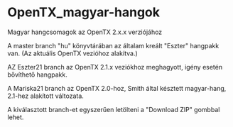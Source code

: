 # OpenTX_magyar-hangok
Magyar hangcsomagok az OpenTX 2.x.x verziójához

A master branch "hu" könyvtárában az általam kreált "Eszter" hangpakk van. (Az aktuális OpenTX vezióhoz alakítva.)

AZ Eszter21 branch az OpenTX 2.1.x veziókhoz meghagyott, igény esetén bővíthető hangpakk.

A Mariska21 branch az OpenTX 2.0-hoz, Smith által késztett magyar-hang, 2.1-hez alakított változata.

A kiválasztott branch-et egyszerűen letölteni a "Download ZIP" gombbal lehet.

